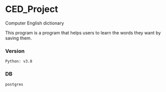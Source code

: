 # CED_Project
Computer English dictionary

This program is a program that helps users to learn the words they want by saving them.

### Version
```commandline
Python: v3.8
```

### DB
```commandline
postgres
```
